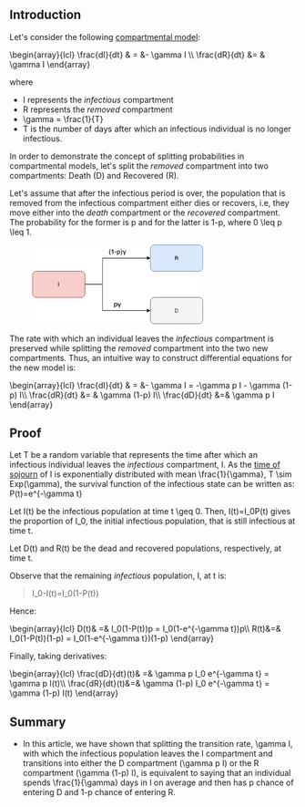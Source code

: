 ## Introduction

Let's consider the following [compartmental model](compartmental_models):

<texb>
\begin{array}{lcl}
\frac{dI}{dt} & = &- \gamma I \\
\frac{dR}{dt} &= & \gamma I
\end{array}
</texb>

where
  - <tex>I</tex> represents the _infectious_ compartment
  - <tex>R</tex> represents the _removed_ compartment
  - <tex>\gamma = \frac{1}{T}</tex>
  - <tex>T</tex> is the number of days after which an infectious individual is no longer infectious.

In order to demonstrate the concept of splitting probabilities in compartmental models, let's split the _removed_ compartment into two compartments: Death (<tex>D</tex>) and Recovered (<tex>R</tex>).

Let's assume that after the infectious period is over, the population that is removed from the infectious compartment either dies or recovers, i.e, they move either into the _death_ compartment or the _recovered_ compartment. 
The probability for the former is <tex>p</tex> and for the latter is <tex>1-p</tex>, where <tex>0 \leq p \leq 1</tex>.

<figure class="text-center">
  <img src="assets/probability_rate/IRD.png" width="300"/>
</figure>

The rate with which an individual leaves the _infectious_ compartment is preserved while splitting the _removed_ compartment into the two new compartments. 
Thus, an intuitive way to construct differential equations for the new model is:

<texb>
\begin{array}{lcl}
\frac{dI}{dt} & = &- \gamma I = -\gamma p I - \gamma (1-p) I\\
\frac{dR}{dt} &= & \gamma (1-p) I\\
\frac{dD}{dt} &=& \gamma p I
\end{array}
</texb>

## Proof

Let <tex>T</tex> be a random variable that represents the time after which an infectious individual leaves the _infectious_ compartment, <tex>I</tex>. 
As the [time of sojourn](compartmental_models) of <tex>I</tex> is exponentially distributed with mean <tex>\frac{1}{\gamma}</tex>, <tex>T \sim Exp(\gamma)</tex>, the survival function of the infectious state can be written as: <tex>P(t)=e^{-\gamma t}</tex>

Let <tex>I(t)</tex> be the infectious population at time <tex>t \geq 0</tex>. Then, <tex>I(t)=I_0P(t)</tex> gives the proportion of <tex>I_0</tex>, the initial infectious population, that is still infectious at time <tex>t</tex>.

Let <tex>D(t)</tex> and <tex>R(t)</tex> be the dead and recovered populations, respectively, at time <tex>t</tex>.

Observe that the remaining _infectious_ population, <tex>I</tex>, at <tex>t</tex> is:
> <tex>I_0-I(t)=I_0(1-P(t))</tex>

Hence:

<texb>
\begin{array}{lcl}
D(t)& =& I_0(1-P(t))p = I_0(1-e^{-\gamma t})p\\
R(t)&=& I_0(1-P(t))(1-p) = I_0(1-e^{-\gamma t})(1-p)
\end{array}
</texb>

Finally, taking derivatives:

<texb>
\begin{array}{lcl}
\frac{dD}{dt}(t)& =& \gamma p I_0 e^{-\gamma t} = \gamma p I(t)\\
\frac{dR}{dt}(t)&=& \gamma (1-p) I_0 e^{-\gamma t} = \gamma (1-p) I(t)
\end{array}
</texb>

<!---
Old Proof - may not work but show interesting connection with splitting a Poisson process

The above equations imply that the time spent in <tex>I</tex> before entering <tex>D</tex> is exponentially distributed with mean <tex>\frac{1}{\gamma p}</tex>. Let <tex>N</tex> be the discrete random variable that represents the number of times an individual in <tex>I</tex> entering <tex>D</tex> in a unit time interval. Then <tex>N</tex> is Poisson distributed with mean <tex>\gamma p</tex> where <tex>Pr(N=k)=e^{-\gamma p}\frac{(\gamma p)^k}{k!}</tex>

Also from the above equations, the time spent in <tex>I</tex> before leaving <tex>I</tex> is exponentially distributed with mean <tex>\frac{1}{\gamma}</tex>. Hence if <tex>A</tex> is the number of times an individual leaving <tex>I</tex> in a unit time interval, then <tex>A</tex> is Poisson distributed with mean <tex>\gamma</tex> where <tex>Pr(A=k)=e^{-\gamma}\frac{\gamma^k}{k!}</tex>

Now we create a discrete random variable <tex>\tilde{N}</tex> that represents the number of times an individual in <tex>I</tex> entering <tex>D</tex> such that each time an individual leaving <tex>I</tex> there is <tex>p</tex> chance to enter <tex>D</tex>. We want to show that <tex>N</tex> and <tex>\tilde{N}</tex> are equivalent and that our "intuitive" approach coincides with the above system of differential equations.

What is <tex>Pr(\tilde{N}=k)</tex>?

We observe that in order for <tex>\tilde{N}=k</tex>, <tex>A</tex> has to be at least <tex>k</tex>. Hence:

<texb>
\begin{array}{lcl}
Pr(\tilde{N}=k)& = &\displaystyle \sum_{d \geq k}^{\infty} Pr(\tilde{N}=k | A=d) Pr(A=d)\\
 &=& \displaystyle \sum_{d \geq k}^{\infty} B(k;d,p) e^{-\gamma}\frac{\gamma^d}{d!}
\end{array}
</texb>

where <tex>B(k;d,p)</tex> is the probability of <tex>k</tex> successes after <tex>d</tex> trials with success probability of <tex>p</tex> for each trial. This is a binomial distribution of <tex>n</tex> trials and success probability <tex>p</tex>. Hence:


<texb>
\begin{array}{lcl}
Pr(\tilde{N}=k)& = & \displaystyle \sum_{d \geq k}^{\infty} p^k(1-p)^{d-k} \binom{d}{k} e^{-\gamma}\frac{\gamma^d}{d!}\\
& = & \displaystyle \sum_{d \geq k}^{\infty} p^k(1-p)^{d-k} \frac{d!}{k!(d-k)!} e^{-\gamma}\frac{\gamma^d}{d!}\\
& = & \displaystyle \sum_{d \geq k}^{\infty} \frac{p^k(1-p)^{d-k}e^{-\gamma}\gamma^d}{k!(d-k)!}\\
& = & \displaystyle \sum_{d \geq k}^{\infty} \frac{p^k(1-p)^{d-k}[e^{-\gamma p}e^{-\gamma (1-p)}][\gamma^{d-k}\gamma^{k}]}{k!(d-k)!}\\
& = & e^{-\gamma p}\frac{(\gamma p)^k}{k!} \displaystyle \sum_{d \geq k}^{\infty} \frac{(1-p)^{d-k}e^{-\gamma (1-p)}\gamma^{d-k}}{(d-k)!}\\
& = & e^{-\gamma p}\frac{(\gamma p)^k}{k!} \displaystyle \sum_{d \geq k}^{\infty} \frac{[\gamma(1-p)]^{d-k}e^{-\gamma (1-p)}}{(d-k)!}\\
& = & e^{-\gamma p}\frac{(\gamma p)^k}{k!} \displaystyle \sum_{d \geq 0}^{\infty} \frac{[\gamma(1-p)]^{d}e^{-\gamma (1-p)}}{d!}\\
& = & e^{-\gamma p}\frac{(\gamma p)^k}{k!} \displaystyle \sum_{d \geq 0}^{\infty} Pr(X=d)\\
& = & e^{-\gamma p}\frac{(\gamma p)^k}{k!} \\
& = & Pr(N=k)
\end{array}
</texb>

where <tex>X</tex> is Poisson distributed with mean <tex>\gamma(1-p)</tex>.

With the same reasoning, the same conclusion can be drawn for the transition between <tex>I</tex> and <tex>R</tex> with probability <tex>1-p</tex>
-->


## Summary

- In this article, we have shown that splitting the transition rate, <tex>\gamma I</tex>, with which the infectious population leaves the <tex>I</tex> compartment and transitions into either the <tex>D</tex> compartment (<tex>\gamma p I</tex>) or the <tex>R</tex> compartment (<tex>\gamma (1-p) I</tex>), is equivalent to saying that an individual spends  <tex>\frac{1}{\gamma}</tex> days in <tex>I</tex> on average and then has <tex>p</tex> chance of entering <tex>D</tex> and <tex>1-p</tex> chance of entering <tex>R</tex>.
